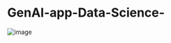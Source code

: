 # GenAI-app-Data-Science-

![image](https://github.com/Samyank-m18/GenAI-app-Data-Science-tutor/assets/115860318/77547e7d-30be-401f-b3be-ff5e661a635a)
